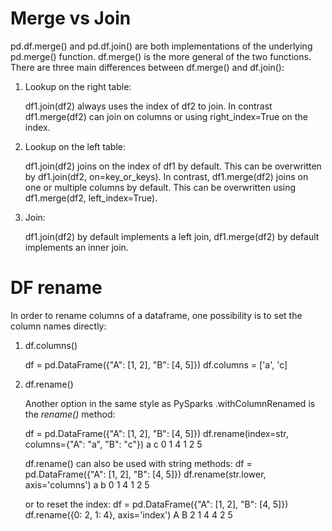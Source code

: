 # Merge vs Join
pd.df.merge() and pd.df.join() are both implementations of the underlying pd.merge() function. df.merge() is the more general
of the two functions. There are three main differences between df.merge() and df.join():
1. Lookup on the right table:

    df1.join(df2) always uses the index of df2 to join. In contrast df1.merge(df2) can join on columns or using right_index=True on the index.
  
2. Lookup on the left table:
  
    df1.join(df2) joins on the index of df1 by default. This can be overwritten by df1.join(df2, on=key_or_keys).
    In contrast, df1.merge(df2) joins on one or multiple columns by default. This can be overwritten using df1.merge(df2, left_index=True).

3. Join:

    df1.join(df2) by default implements a left join, df1.merge(df2) by default implements an inner join. 


# DF rename
In order to rename columns of a dataframe, one possibility is to set the column names directly:

1. df.columns()
    
    df = pd.DataFrame({"A": [1, 2], "B": [4, 5]})
    df.columns = ['a', 'c]

2. df.rename()
    
    Another option in the same style as PySparks .withColumnRenamed is the *rename()* method:
    
    df = pd.DataFrame({"A": [1, 2], "B": [4, 5]})
    df.rename(index=str, columns={"A": "a", "B": "c"})
        a  c
     0  1  4
     1  2  5
    
    df.rename() can also be used with string methods:
    df = pd.DataFrame({"A": [1, 2], "B": [4, 5]})
    df.rename(str.lower, axis='columns')
       a  b
    0  1  4
    1  2  5
    
    or to reset the index:
    df = pd.DataFrame({"A": [1, 2], "B": [4, 5]})
    df.rename({0: 2, 1: 4}, axis='index')
       A  B
    2  1  4
    4  2  5

